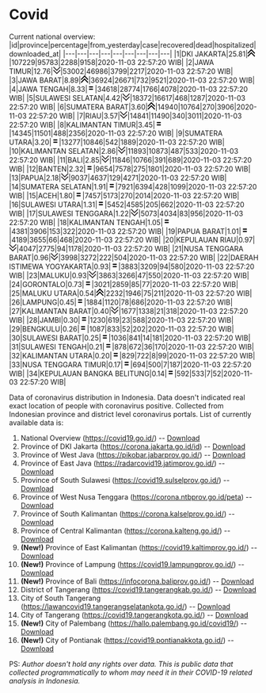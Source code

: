 # Covid
Current national overview:
|id|province|percentage|from_yesterday|case|recovered|dead|hospitalized|downloaded_at|
|---|---|---|---|---|---|---|---|---|
|1|DKI JAKARTA|25.81|![up](https://github.com/ariefrachmannn/covid/raw/master/img/rsz_img_186982.png)|107229|95783|2288|9158|2020-11-03 22:57:20 WIB|
|2|JAWA TIMUR|12.76|![down](https://github.com/ariefrachmannn/covid/raw/master/img/rsz_down.png)|53002|46986|3799|2217|2020-11-03 22:57:20 WIB|
|3|JAWA BARAT|8.89|![up](https://github.com/ariefrachmannn/covid/raw/master/img/rsz_img_186982.png)|36924|26671|732|9521|2020-11-03 22:57:20 WIB|
|4|JAWA TENGAH|8.33|![equal](https://github.com/ariefrachmannn/covid/raw/master/img/rsz_equal.png)|34618|28774|1766|4078|2020-11-03 22:57:20 WIB|
|5|SULAWESI SELATAN|4.42|![down](https://github.com/ariefrachmannn/covid/raw/master/img/rsz_down.png)|18372|16617|468|1287|2020-11-03 22:57:20 WIB|
|6|SUMATERA BARAT|3.60|![up](https://github.com/ariefrachmannn/covid/raw/master/img/rsz_img_186982.png)|14940|10764|270|3906|2020-11-03 22:57:20 WIB|
|7|RIAU|3.57|![down](https://github.com/ariefrachmannn/covid/raw/master/img/rsz_down.png)|14841|11490|340|3011|2020-11-03 22:57:20 WIB|
|8|KALIMANTAN TIMUR|3.45|![equal](https://github.com/ariefrachmannn/covid/raw/master/img/rsz_equal.png)|14345|11501|488|2356|2020-11-03 22:57:20 WIB|
|9|SUMATERA UTARA|3.20|![equal](https://github.com/ariefrachmannn/covid/raw/master/img/rsz_equal.png)|13277|10846|542|1889|2020-11-03 22:57:20 WIB|
|10|KALIMANTAN SELATAN|2.86|![down](https://github.com/ariefrachmannn/covid/raw/master/img/rsz_down.png)|11893|10873|487|533|2020-11-03 22:57:20 WIB|
|11|BALI|2.85|![down](https://github.com/ariefrachmannn/covid/raw/master/img/rsz_down.png)|11846|10766|391|689|2020-11-03 22:57:20 WIB|
|12|BANTEN|2.32|![equal](https://github.com/ariefrachmannn/covid/raw/master/img/rsz_equal.png)|9654|7578|275|1801|2020-11-03 22:57:20 WIB|
|13|PAPUA|2.18|![down](https://github.com/ariefrachmannn/covid/raw/master/img/rsz_down.png)|9037|4637|129|4271|2020-11-03 22:57:20 WIB|
|14|SUMATERA SELATAN|1.91|![equal](https://github.com/ariefrachmannn/covid/raw/master/img/rsz_equal.png)|7921|6394|428|1099|2020-11-03 22:57:20 WIB|
|15|ACEH|1.80|![equal](https://github.com/ariefrachmannn/covid/raw/master/img/rsz_equal.png)|7457|5173|270|2014|2020-11-03 22:57:20 WIB|
|16|SULAWESI UTARA|1.31|![equal](https://github.com/ariefrachmannn/covid/raw/master/img/rsz_equal.png)|5452|4585|205|662|2020-11-03 22:57:20 WIB|
|17|SULAWESI TENGGARA|1.22|![down](https://github.com/ariefrachmannn/covid/raw/master/img/rsz_down.png)|5073|4034|83|956|2020-11-03 22:57:20 WIB|
|18|KALIMANTAN TENGAH|1.05|![equal](https://github.com/ariefrachmannn/covid/raw/master/img/rsz_equal.png)|4381|3906|153|322|2020-11-03 22:57:20 WIB|
|19|PAPUA BARAT|1.01|![equal](https://github.com/ariefrachmannn/covid/raw/master/img/rsz_equal.png)|4189|3655|66|468|2020-11-03 22:57:20 WIB|
|20|KEPULAUAN RIAU|0.97|![down](https://github.com/ariefrachmannn/covid/raw/master/img/rsz_down.png)|4047|2775|94|1178|2020-11-03 22:57:20 WIB|
|21|NUSA TENGGARA BARAT|0.96|![down](https://github.com/ariefrachmannn/covid/raw/master/img/rsz_down.png)|3998|3272|222|504|2020-11-03 22:57:20 WIB|
|22|DAERAH ISTIMEWA YOGYAKARTA|0.93|![equal](https://github.com/ariefrachmannn/covid/raw/master/img/rsz_equal.png)|3883|3209|94|580|2020-11-03 22:57:20 WIB|
|23|MALUKU|0.93|![down](https://github.com/ariefrachmannn/covid/raw/master/img/rsz_down.png)|3863|3266|47|550|2020-11-03 22:57:20 WIB|
|24|GORONTALO|0.73|![equal](https://github.com/ariefrachmannn/covid/raw/master/img/rsz_equal.png)|3021|2859|85|77|2020-11-03 22:57:20 WIB|
|25|MALUKU UTARA|0.54|![up](https://github.com/ariefrachmannn/covid/raw/master/img/rsz_img_186982.png)|2232|1946|75|211|2020-11-03 22:57:20 WIB|
|26|LAMPUNG|0.45|![equal](https://github.com/ariefrachmannn/covid/raw/master/img/rsz_equal.png)|1884|1120|78|686|2020-11-03 22:57:20 WIB|
|27|KALIMANTAN BARAT|0.40|![down](https://github.com/ariefrachmannn/covid/raw/master/img/rsz_down.png)|1677|1338|21|318|2020-11-03 22:57:20 WIB|
|28|JAMBI|0.30|![equal](https://github.com/ariefrachmannn/covid/raw/master/img/rsz_equal.png)|1230|619|23|588|2020-11-03 22:57:20 WIB|
|29|BENGKULU|0.26|![equal](https://github.com/ariefrachmannn/covid/raw/master/img/rsz_equal.png)|1087|833|52|202|2020-11-03 22:57:20 WIB|
|30|SULAWESI BARAT|0.25|![equal](https://github.com/ariefrachmannn/covid/raw/master/img/rsz_equal.png)|1036|841|14|181|2020-11-03 22:57:20 WIB|
|31|SULAWESI TENGAH|0.21|![equal](https://github.com/ariefrachmannn/covid/raw/master/img/rsz_equal.png)|878|672|36|170|2020-11-03 22:57:20 WIB|
|32|KALIMANTAN UTARA|0.20|![equal](https://github.com/ariefrachmannn/covid/raw/master/img/rsz_equal.png)|829|722|8|99|2020-11-03 22:57:20 WIB|
|33|NUSA TENGGARA TIMUR|0.17|![equal](https://github.com/ariefrachmannn/covid/raw/master/img/rsz_equal.png)|694|500|7|187|2020-11-03 22:57:20 WIB|
|34|KEPULAUAN BANGKA BELITUNG|0.14|![equal](https://github.com/ariefrachmannn/covid/raw/master/img/rsz_equal.png)|592|533|7|52|2020-11-03 22:57:20 WIB|

Data of coronavirus distribution in Indonesia. Data doesn't indicated real exact location of people with coronavirus positive. Collected from Indonesian province and district level coronavirus portals. List of currently available data is:
1. National Overview (https://covid19.go.id/) -- [Download](https://www.dropbox.com/s/66ly270fw4y76fx/covid_nasional.csv?dl=0)
2. Province of DKI Jakarta (https://corona.jakarta.go.id/id) -- [Download](https://riwayat-file-covid-19-dki-jakarta-jakartagis.hub.arcgis.com/)
3. Province of West Java (https://pikobar.jabarprov.go.id/) -- [Download](https://www.dropbox.com/s/alg0zp60fylq6cn/covid_jabar.csv?dl=0)
4. Province of East Java (https://radarcovid19.jatimprov.go.id/) -- [Download](https://www.dropbox.com/sh/e7vtgcnl4ckbvr4/AADo9UMRDZvrhHn66qTHZOvNa?dl=0)
5. Province of South Sulawesi (https://covid19.sulselprov.go.id/) -- [Download](https://www.dropbox.com/s/z5ek23lwcztj7z7/covid_sulsel.csv?dl=0)
6. Province of West Nusa Tenggara (https://corona.ntbprov.go.id/peta) -- [Download](https://www.dropbox.com/s/4p2k93n42xx0c00/covid_ntb.csv?dl=0)
7. Province of South Kalimantan (https://corona.kalselprov.go.id/) -- [Download](https://www.dropbox.com/sh/7aa2kvz8lb04pzz/AADH1Oj5oFMw2mp-D3JStPRsa?dl=0)
8. Province of Central Kalimantan (https://corona.kalteng.go.id/) -- [Download](https://www.dropbox.com/s/9q01v5r3ys2ozk4/covid_kalteng.csv?dl=0)
9. **(New!)** Province of East Kalimantan (https://covid19.kaltimprov.go.id/) -- [Download](https://www.dropbox.com/sh/qhpxj532nm80goa/AAB6ek_fp1__ieTR0TFQpfIga?dl=0)
10. **(New!)** Province of Lampung (https://covid19.lampungprov.go.id/) -- [Download](https://www.dropbox.com/s/ecuew6oa9kzwqwx/covid_lampung.csv?dl=0)
11. **(New!)** Province of Bali (https://infocorona.baliprov.go.id/) -- [Download](https://www.dropbox.com/sh/iceiwun4ufttmiu/AAC7dSRMpfTjPI1Lfzw-LeCUa?dl=0)
12. District of Tangerang (https://covid19.tangerangkab.go.id/) -- [Download](https://www.dropbox.com/sh/yxovyy6sy5bnz4p/AACZzVHinisKmz8oQWyQJ3nua?dl=0)
13. City of South Tangerang (https://lawancovid19.tangerangselatankota.go.id/) -- [Download](https://www.dropbox.com/s/zlvxo4ivswdzmle/covid_tangsel.csv?dl=0)
14. City of Tangerang (https://covid19.tangerangkota.go.id/) -- [Download](https://www.dropbox.com/s/e53224kvdrpjzy0/covid_tangkot.csv?dl=0)
15. **(New!)** City of Palembang (https://hallo.palembang.go.id/covid19/) -- [Download](https://www.dropbox.com/sh/oj17bhwhlpjht9e/AABZEG-OiaSaFvikATDx6coEa?dl=0)
16. **(New!)** City of Pontianak (https://covid19.pontianakkota.go.id/) -- [Download](https://www.dropbox.com/sh/66if3y4ly51j4sh/AADQ-zwLGa7Kz4ZzJgDw2-3na?dl=0)

PS: *Author doesn't hold any rights over data. This is public data that collected programmatically to whom may need it in their COVID-19 related analysis in Indonesia.*
